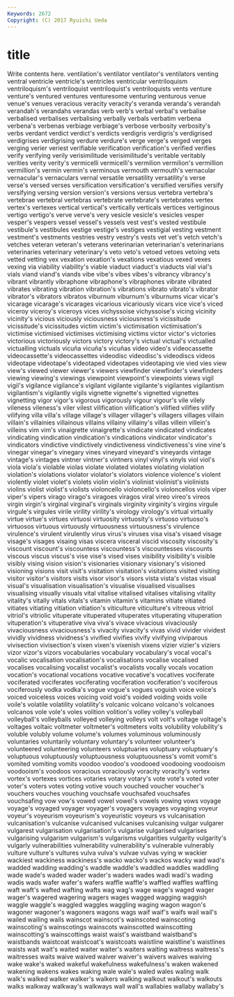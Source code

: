 ```yaml
---
Keywords: 2672 
Copyright: (C) 2017 Ryuichi Ueda
---
```


# title

Write contents here.
ventilation's ventilator ventilator's ventilators venting ventral
ventricle ventricle's ventricles ventricular ventriloquism ventriloquism's ventriloquist ventriloquist's ventriloquists vents
venture venture's ventured ventures venturesome venturing venturous venue venue's venues
veracious veracity veracity's veranda veranda's verandah verandah's verandahs verandas verb
verb's verbal verbal's verbalise verbalised verbalises verbalising verbally verbals verbatim
verbena verbena's verbenas verbiage verbiage's verbose verbosity verbosity's verbs verdant
verdict verdict's verdicts verdigris verdigris's verdigrised verdigrises verdigrising verdure verdure's
verge verge's verged verges verging verier veriest verifiable verification verification's
verified verifies verify verifying verily verisimilitude verisimilitude's veritable veritably verities
verity verity's vermicelli vermicelli's vermilion vermilion's vermillion vermillion's vermin vermin's
verminous vermouth vermouth's vernacular vernacular's vernaculars vernal versatile versatility versatility's
verse verse's versed verses versification versification's versified versifies versify versifying
versing version version's versions versus vertebra vertebra's vertebrae vertebral vertebras
vertebrate vertebrate's vertebrates vertex vertex's vertexes vertical vertical's vertically verticals
vertices vertiginous vertigo vertigo's verve verve's very vesicle vesicle's vesicles
vesper vesper's vespers vessel vessel's vessels vest vest's vested vestibule
vestibule's vestibules vestige vestige's vestiges vestigial vesting vestment vestment's vestments
vestries vestry vestry's vests vet vet's vetch vetch's vetches veteran
veteran's veterans veterinarian veterinarian's veterinarians veterinaries veterinary veterinary's veto veto's
vetoed vetoes vetoing vets vetted vetting vex vexation vexation's vexations
vexatious vexed vexes vexing via viability viability's viable viaduct viaduct's
viaducts vial vial's vials viand viand's viands vibe vibe's vibes
vibes's vibrancy vibrancy's vibrant vibrantly vibraphone vibraphone's vibraphones vibrate vibrated
vibrates vibrating vibration vibration's vibrations vibrato vibrato's vibrator vibrator's vibrators
vibratos viburnum viburnum's viburnums vicar vicar's vicarage vicarage's vicarages vicarious
vicariously vicars vice vice's viced viceroy viceroy's viceroys vices vichyssoise
vichyssoise's vicing vicinity vicinity's vicious viciously viciousness viciousness's vicissitude vicissitude's
vicissitudes victim victim's victimisation victimisation's victimise victimised victimises victimising victims
victor victor's victories victorious victoriously victors victory victory's victual victual's
victualled victualling victuals vicuña vicuña's vicuñas video video's videocassette videocassette's
videocassettes videodisc videodisc's videodiscs videos videotape videotape's videotaped videotapes videotaping
vie vied vies view view's viewed viewer viewer's viewers viewfinder
viewfinder's viewfinders viewing viewing's viewings viewpoint viewpoint's viewpoints views vigil
vigil's vigilance vigilance's vigilant vigilante vigilante's vigilantes vigilantism vigilantism's vigilantly
vigils vignette vignette's vignetted vignettes vignetting vigor vigor's vigorous vigorously
vigour vigour's vile vilely vileness vileness's viler vilest vilification vilification's
vilified vilifies vilify vilifying villa villa's village village's villager villager's
villagers villages villain villain's villainies villainous villains villainy villainy's villas
villein villein's villeins vim vim's vinaigrette vinaigrette's vindicate vindicated vindicates
vindicating vindication vindication's vindications vindicator vindicator's vindicators vindictive vindictively vindictiveness
vindictiveness's vine vine's vinegar vinegar's vinegary vines vineyard vineyard's vineyards
vintage vintage's vintages vintner vintner's vintners vinyl vinyl's vinyls viol
viol's viola viola's violable violas violate violated violates violating violation
violation's violations violator violator's violators violence violence's violent violently violet
violet's violets violin violin's violinist violinist's violinists violins violist violist's
violists violoncello violoncello's violoncellos viols viper viper's vipers virago virago's
viragoes viragos viral vireo vireo's vireos virgin virgin's virginal virginal's
virginals virginity virginity's virgins virgule virgule's virgules virile virility virility's
virology virology's virtual virtually virtue virtue's virtues virtuosi virtuosity virtuosity's
virtuoso virtuoso's virtuosos virtuous virtuously virtuousness virtuousness's virulence virulence's virulent
virulently virus virus's viruses visa visa's visaed visage visage's visages
visaing visas viscera visceral viscid viscosity viscosity's viscount viscount's viscountess
viscountess's viscountesses viscounts viscous viscus viscus's vise vise's vised vises
visibility visibility's visible visibly vising vision vision's visionaries visionary visionary's
visioned visioning visions visit visit's visitation visitation's visitations visited visiting
visitor visitor's visitors visits visor visor's visors vista vista's vistas
visual visual's visualisation visualisation's visualise visualised visualises visualising visually visuals
vital vitalise vitalised vitalises vitalising vitality vitality's vitally vitals vitals's
vitamin vitamin's vitamins vitiate vitiated vitiates vitiating vitiation vitiation's viticulture
viticulture's vitreous vitriol vitriol's vitriolic vituperate vituperated vituperates vituperating vituperation
vituperation's vituperative viva viva's vivace vivacious vivaciously vivaciousness vivaciousness's vivacity
vivacity's vivas vivid vivider vividest vividly vividness vividness's vivified vivifies
vivify vivifying viviparous vivisection vivisection's vixen vixen's vixenish vixens vizier
vizier's viziers vizor vizor's vizors vocabularies vocabulary vocabulary's vocal vocal's
vocalic vocalisation vocalisation's vocalisations vocalise vocalised vocalises vocalising vocalist vocalist's
vocalists vocally vocals vocation vocation's vocational vocations vocative vocative's vocatives
vociferate vociferated vociferates vociferating vociferation vociferation's vociferous vociferously vodka vodka's
vogue vogue's vogues voguish voice voice's voiced voiceless voices voicing
void void's voided voiding voids voile voile's volatile volatility volatility's
volcanic volcano volcano's volcanoes volcanos vole vole's voles volition volition's
volley volley's volleyball volleyball's volleyballs volleyed volleying volleys volt volt's
voltage voltage's voltages voltaic voltmeter voltmeter's voltmeters volts volubility volubility's
voluble volubly volume volume's volumes voluminous voluminously voluntaries voluntarily voluntary
voluntary's volunteer volunteer's volunteered volunteering volunteers voluptuaries voluptuary voluptuary's voluptuous
voluptuously voluptuousness voluptuousness's vomit vomit's vomited vomiting vomits voodoo voodoo's
voodooed voodooing voodooism voodooism's voodoos voracious voraciously voracity voracity's vortex
vortex's vortexes vortices votaries votary votary's vote vote's voted voter
voter's voters votes voting votive vouch vouched voucher voucher's vouchers
vouches vouching vouchsafe vouchsafed vouchsafes vouchsafing vow vow's vowed vowel
vowel's vowels vowing vows voyage voyage's voyaged voyager voyager's voyagers
voyages voyaging voyeur voyeur's voyeurism voyeurism's voyeuristic voyeurs vs vulcanisation
vulcanisation's vulcanise vulcanised vulcanises vulcanising vulgar vulgarer vulgarest vulgarisation vulgarisation's
vulgarise vulgarised vulgarises vulgarising vulgarism vulgarism's vulgarisms vulgarities vulgarity vulgarity's
vulgarly vulnerabilities vulnerability vulnerability's vulnerable vulnerably vulture vulture's vultures vulva
vulva's vulvae vulvas vying w wackier wackiest wackiness wackiness's wacko
wacko's wackos wacky wad wad's wadded wadding wadding's waddle waddle's
waddled waddles waddling wade wade's waded wader wader's waders wades
wadi wadi's wading wadis wads wafer wafer's wafers waffle waffle's
waffled waffles waffling waft waft's wafted wafting wafts wag wag's
wage wage's waged wager wager's wagered wagering wagers wages wagged
wagging waggish waggle waggle's waggled waggles waggling waging wagon wagon's
wagoner wagoner's wagoners wagons wags waif waif's waifs wail wail's
wailed wailing wails wainscot wainscot's wainscoted wainscoting wainscoting's wainscotings wainscots
wainscotted wainscotting wainscotting's wainscottings waist waist's waistband waistband's waistbands waistcoat
waistcoat's waistcoats waistline waistline's waistlines waists wait wait's waited waiter
waiter's waiters waiting waitress waitress's waitresses waits waive waived waiver
waiver's waivers waives waiving wake wake's waked wakeful wakefulness wakefulness's
waken wakened wakening wakens wakes waking wale wale's waled wales
waling walk walk's walked walker walker's walkers walking walkout walkout's
walkouts walks walkway walkway's walkways wall wall's wallabies wallaby wallaby's
